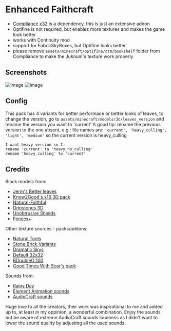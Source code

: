 # Enhanced Faithcraft

- [Compliance x32](https://compliancepack.net/compliance32x/latest) is a dependency, this is just an extensive addon
- Optifine is not required, but enables more textures and makes the game look better
- works with Continuity mod
- support for FabricSkyBoxes, but Optifine looks better
- please remove `assets/minecraft/optifine/ctm/bookshelf` folder from Compliance to make the Juknum's texture work
  properly

## Screenshots

![image](https://user-images.githubusercontent.com/54900518/152662090-b631838d-b08d-4958-a99b-ca1129525d54.png)
![image](https://user-images.githubusercontent.com/54900518/152662155-ff6fb4b1-f4ee-43e8-a8aa-432731044501.png)

## Config

This pack has 4 variants for better performace or better looks of leaves,
to change the version, go to
`assets/minecraft/models/3d/leaves_version`
and rename the version you want to 'current'
A good tip: rename the previous version to the one absent,
e.g.: file names are: `'current', 'heavy_culling', 'light', 'medium'`
so the current version is heavy_culling

```
I want heavy version so I:
rename 'current' to 'heavy_no_culling'
rename 'heavy_culling' to 'current'
```

## Credits

Block models from:

- [Jerm's Better leaves](https://www.curseforge.com/minecraft/texture-packs/better-leaves-add-on-2-0/screenshots)
- [Know2Good's x16 3D pack](https://resourcepack.net/default-3d-resource-pack/)
- [Natural-Faithful](https://github.com/Compliance-Addons/NaturalFaithful)
- [Dripstones 3D](https://www.curseforge.com/minecraft/texture-packs/dripstones-3d)
- [Unobtrusive Shields](https://www.curseforge.com/minecraft/texture-packs/clouds-unobtrusive-shields)
- [Fences+](https://www.curseforge.com/minecraft/texture-packs/fences/)

Other texture sources - packs/addons:

- [Natural Tools](https://faithful.team/natural-tools)
- [Stone Brick Variants](https://faithful.team/stone-brick-variation)
- [Dramatic Skys](https://www.curseforge.com/minecraft/texture-packs/dramatic-skys)
- [Default 32x32](https://www.planetminecraft.com/texture_pack/depixel/)
- [BDoubleO 100](https://www.youtube.com/watch?v=fM7DvbGr-WU)
- [Good Times With Scar's pack](https://www.youtube.com/watch?v=Oe2MgDTe77w)

Sounds from:

- [Rainy Day](https://www.youtube.com/watch?v=9PYpUCo8TKQ)
- [Element Animation sounds](https://www.youtube.com/watch?v=yG_Y52bK6Ec)
- [AudioCraft sounds](https://www.curseforge.com/minecraft/texture-packs/audiocraft)

Huge love to all the creators, their work was inspirational to me and added up to, at least in my
oppinion, a wonderful combination. Enjoy the sounds but be aware of extreme AudioCraft sounds loudness
as I didn't want to lower the sound quality by adjusting all the used sounds.
